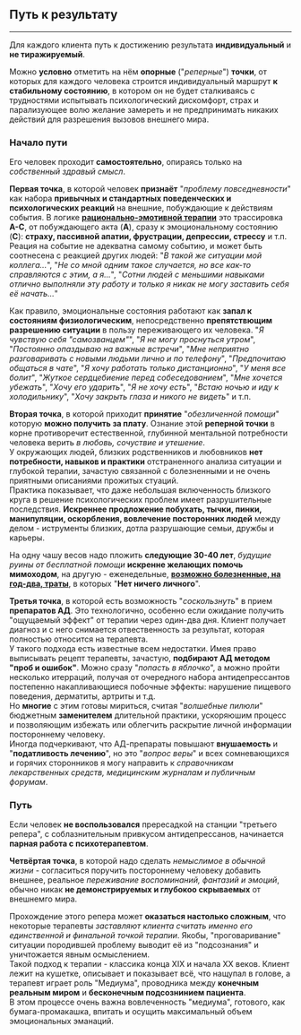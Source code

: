 ## Путь к результату
---

Для каждого клиента путь к достижению результата **индивидуальный** и **не тиражируемый**.

Можно **условно** отметить на нём **опорные** ("_реперные_") **точки**, от которых для каждого человека строится индивидуальный маршрут **к стабильному состоянию**, в котором он не будет сталкиваясь с трудностями испытывать психологический дискомфорт, страх и парализующее волю желание замереть и не предпринимать никаких действий для разрешения вызовов внешнего мира.

### Начало пути

Его человек проходит **самостоятельно**, опираясь только на _собственный здравый смысл_.

**Первая точка**, в которой человек **признаёт** "_проблему повседневности_" как набора **привычных и стандартных поведенческих и психологических реакций** на внешние, побуждающие к действиям события. В логике **[рационально-эмотивной терапии](/method/)** это трассировка **A-C**, от побуждающего акта (**А**), сразу к эмоциональному состоянию (**C**): **страху, пассивной апатии, фрустрации, депрессии, стрессу** и т.п. Реация на событие не адекватна самому событию, и может быть соотнесена с реакцией других людей: "_В такой же ситуации мой коллега..._", "_Не со мной одним такое случается, но все как-то справляются с этим, а я..._", "_Сотни людей с меньшими навыками отлично выполняли эту работу и только я никак не могу заставить себя её начать..._"  
 
 Как правило, эмоциональные состояния работают как **запал к состояниям физиологическим**, непосредственно **препятствющим разрешению ситуации** в пользу переживающего их человека. "_Я чувствую себя "самозванцем"_", "_Я не могу проснуться утром_", "_Постоянно опаздываю на важные встречи_", "_Мне неприятно разговаривать с новыми людьми лично и по телефону_", "_Предпочитаю общаться в чате_", "_Я хочу работать только дистанционно_", "_У меня все болит_", "_Жуткое сердцебиение перед собеседованием_", "_Мне хочется убежать_", "_Хочу его ударить_", "_Я не хочу есть_", "_Встаю ночью и иду к холодильнику_", "_Хочу закрыть глаза и никого не видеть_" и т.п.

 **Вторая точка**, в которой приходит **принятие** "_обезличенной помощи_" которую **можно получить за плату**. Ознание этой **реперной точки** в корне противоречит естественной, глубинной ментальной потребности человека верить _в любовь, сочуствие и утешение_.  
 У окружающих людей, близких родственников и любовников **нет потребности, навыков и практики** отстраненного анализа ситуации и глубокой терапии, зачастую связанной с болезненными и не очень приятными описаниями прожитых стуаций.  
 Практика показывает, что даже небольшая включенность близкого круга в решение психологических проблем имеет разрушительные последствия. **Искреннее продложение побухать, тычки, пинки, манипуляции, оскорбления, вовлечение посторонних людей** между делом - иструменты близких, дотла разрушающие семьи, дружбы и карьеры.

На одну чашу весов надо пложить **следующие 30-40 лет**, _будущие руины от бесплатной помощи_ **искренне желающих помочь мимоходом**, на другую - еженедельные, **[возможно болезненные, на год-два, траты](/value/)**, в которых "**Нет ничего личного**".

**Третья точка**, в которой есть возможность "_соскользнуть_" в прием **препаратов АД**. Это технологично, особенно если ожидание получить "ощущаемый эффект" от терапии через один-два дня.  Клиент получает диагноз и с него снимается отвественность за результат, которая  полностью относится на терапевта.  
У такого подхода есть известные всем недостатки. Имея право выписывать рецепт терапевты, зачастую, **подбирают АД методом "проб и ошибок"**. Можно сразу "_попасть в яблочко_", а можно пройти несколько итерраций, получая от очередного набора антидепрессантов постепенно накапливающиеся побочные эффекты: нарушение пищевого поведения, дерматиты, артриты и т.д.  
Но **многие** с этим готовы мириться, считая "_волшебные пилюли_" бюджетным **заменителем** длительной практики, ускоряюшим процесс и позволяющим избежать или облегчить раскрытие личной информации постороннему человеку.  
Иногда подчеркивают, что АД-препараты повышают **внушаемость** и "**податливость лечению**", но это "_вопрос веры_" и всех сомневающихся и горячих сторонников я могу направить к _справочникам лекарственных средств, медицинским журналам и публичным форумам_.

### Путь

Если человек **не воспользовался** прересадкой на станции "третьего репера", с соблазнительным привкусом антидепрессанов, начинается **парная работа с психотерапевтом**.

**Четвёртая точка**, в которой надо сделать _немыслимое в обычной жизни_ - согласиться поручить постороннему человеку добавить внешнее, реальное _переживание воспоминаний, фантазий и эмоций_, обычно никак **не демонстрируемых и глубокоо скрываемых** от внешнемго мира.

Прохождение этого репера может **оказаться настолько сложным**, что некоторые терапевты _заставляют клиента считать именно его единственной и финальной точкой терапии_. Якобы, "проговаривание" ситуации породившей проблему выводит её из "подсознания" и уничтожается явным осмыслением.  
Такой подход к терапии - классика конца XIX и начала XX веков. Клиент лежит на кушетке, описывает и показывает всё, что нащупал в голове, а терапевт играет роль "Медиума", проводника между **конечным реальным миром** и **бесконечным подсознинием пациента**.  
В этом процессе очень важна вовлеченность "медиума", готового, как бумага-промакашка, впитать и осущить максимальный объем эмоциональных эманаций. 
